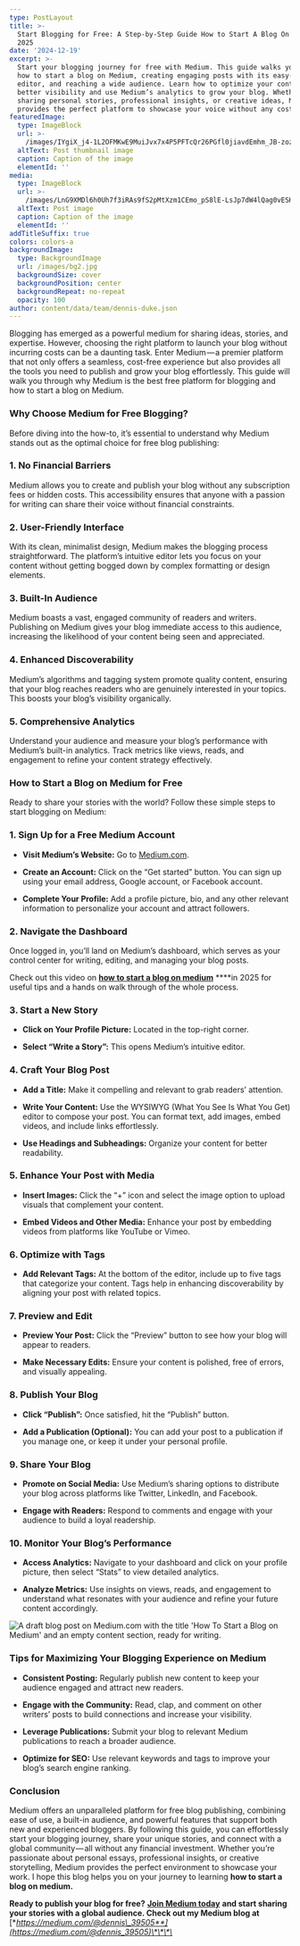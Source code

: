 ```yaml
---
type: PostLayout
title: >-
  Start Blogging for Free: A Step-by-Step Guide How to Start A Blog On Medium In
  2025
date: '2024-12-19'
excerpt: >-
  Start your blogging journey for free with Medium. This guide walks you through
  how to start a blog on Medium, creating engaging posts with its easy-to-use
  editor, and reaching a wide audience. Learn how to optimize your content for
  better visibility and use Medium’s analytics to grow your blog. Whether you're
  sharing personal stories, professional insights, or creative ideas, Medium
  provides the perfect platform to showcase your voice without any cost.
featuredImage:
  type: ImageBlock
  url: >-
    /images/IYgiX_j4-1L2OFMKwE9MuiJvx7x4P5PFTcQr26PGfl0jiavdEmhm_JB-zozXZ9WTnfL9FvIZeUOpHty1kzm24G1asHvAehPdGjqDJ2Um2HYAIPxWHuNca2iHlH8V7UgkzktJJv6VQ9iVSA=s910.jpg
  altText: Post thumbnail image
  caption: Caption of the image
  elementId: ''
media:
  type: ImageBlock
  url: >-
    /images/LnG9XMDl6h0Uh7f3iRAs9fS2pMtXzm1CEmo_pS8lE-LsJp7dW4lQag0vESHmot0S4ZAePUdHZfQ59Q7FuB5HTuIoxAh3872tOaqUyeDJCUwBV5lPPgnlCXu-=s4632.jpg
  altText: Post image
  caption: Caption of the image
  elementId: ''
addTitleSuffix: true
colors: colors-a
backgroundImage:
  type: BackgroundImage
  url: /images/bg2.jpg
  backgroundSize: cover
  backgroundPosition: center
  backgroundRepeat: no-repeat
  opacity: 100
author: content/data/team/dennis-duke.json
---
```

Blogging has emerged as a powerful medium for sharing ideas, stories, and expertise. However, choosing the right platform to launch your blog without incurring costs can be a daunting task. Enter Medium — a premier platform that not only offers a seamless, cost-free experience but also provides all the tools you need to publish and grow your blog effortlessly. This guide will walk you through why Medium is the best free platform for blogging and how to start a blog on Medium.

### Why Choose Medium for Free Blogging?

Before diving into the how-to, it’s essential to understand why Medium stands out as the optimal choice for free blog publishing:

### 1. No Financial Barriers

Medium allows you to create and publish your blog without any subscription fees or hidden costs. This accessibility ensures that anyone with a passion for writing can share their voice without financial constraints.

### 2. User-Friendly Interface

With its clean, minimalist design, Medium makes the blogging process straightforward. The platform’s intuitive editor lets you focus on your content without getting bogged down by complex formatting or design elements.

### 3. Built-In Audience

Medium boasts a vast, engaged community of readers and writers. Publishing on Medium gives your blog immediate access to this audience, increasing the likelihood of your content being seen and appreciated.

### 4. Enhanced Discoverability

Medium’s algorithms and tagging system promote quality content, ensuring that your blog reaches readers who are genuinely interested in your topics. This boosts your blog’s visibility organically.

### 5. Comprehensive Analytics

Understand your audience and measure your blog’s performance with Medium’s built-in analytics. Track metrics like views, reads, and engagement to refine your content strategy effectively.

### How to Start a Blog on Medium for Free

Ready to share your stories with the world? Follow these simple steps to start blogging on Medium:

### 1. Sign Up for a Free Medium Account

*   **Visit Medium’s Website:** Go to [Medium.com](https://medium.com/).

*   **Create an Account:** Click on the “Get started” button. You can sign up using your email address, Google account, or Facebook account.

*   **Complete Your Profile:** Add a profile picture, bio, and any other relevant information to personalize your account and attract followers.

### 2. Navigate the Dashboard

Once logged in, you’ll land on Medium’s dashboard, which serves as your control center for writing, editing, and managing your blog posts.

Check out this video on [**how to start a blog on medium**](https://www.youtube.com/watch?v=rLIWnhrXLxY) ****in 2025 for useful tips and a hands on walk through of the whole process.

### 3. Start a New Story

*   **Click on Your Profile Picture:** Located in the top-right corner.

*   **Select “Write a Story”:** This opens Medium’s intuitive editor.

### 4. Craft Your Blog Post

*   **Add a Title:** Make it compelling and relevant to grab readers’ attention.

*   **Write Your Content:** Use the WYSIWYG (What You See Is What You Get) editor to compose your post. You can format text, add images, embed videos, and include links effortlessly.

*   **Use Headings and Subheadings:** Organize your content for better readability.

### 5. Enhance Your Post with Media

*   **Insert Images:** Click the “+” icon and select the image option to upload visuals that complement your content.

*   **Embed Videos and Other Media:** Enhance your post by embedding videos from platforms like YouTube or Vimeo.

### 6. Optimize with Tags

*   **Add Relevant Tags:** At the bottom of the editor, include up to five tags that categorize your content. Tags help in enhancing discoverability by aligning your post with related topics.

### 7. Preview and Edit

*   **Preview Your Post:** Click the “Preview” button to see how your blog will appear to readers.

*   **Make Necessary Edits:** Ensure your content is polished, free of errors, and visually appealing.

### 8. Publish Your Blog

*   **Click “Publish”:** Once satisfied, hit the “Publish” button.

*   **Add a Publication (Optional):** You can add your post to a publication if you manage one, or keep it under your personal profile.

### 9. Share Your Blog

*   **Promote on Social Media:** Use Medium’s sharing options to distribute your blog across platforms like Twitter, LinkedIn, and Facebook.

*   **Engage with Readers:** Respond to comments and engage with your audience to build a loyal readership.

### 10. Monitor Your Blog’s Performance

*   **Access Analytics:** Navigate to your dashboard and click on your profile picture, then select “Stats” to view detailed analytics.

*   **Analyze Metrics:** Use insights on views, reads, and engagement to understand what resonates with your audience and refine your future content accordingly.

![A draft blog post on Medium.com with the title 'How To Start a Blog on Medium' and an empty content section, ready for writing.](/images/how-to-start-a-blog-on-medium.png)

### Tips for Maximizing Your Blogging Experience on Medium

*   **Consistent Posting:** Regularly publish new content to keep your audience engaged and attract new readers.

*   **Engage with the Community:** Read, clap, and comment on other writers’ posts to build connections and increase your visibility.

*   **Leverage Publications:** Submit your blog to relevant Medium publications to reach a broader audience.

*   **Optimize for SEO:** Use relevant keywords and tags to improve your blog’s search engine ranking.

### Conclusion

Medium offers an unparalleled platform for free blog publishing, combining ease of use, a built-in audience, and powerful features that support both new and experienced bloggers. By following this guide, you can effortlessly start your blogging journey, share your unique stories, and connect with a global community — all without any financial investment. Whether you’re passionate about personal essays, professional insights, or creative storytelling, Medium provides the perfect environment to showcase your work. I hope this blog helps you on your journey to learning **how to start a blog on medium.**

**Ready to publish your blog for free?** [**Join Medium today**](https://medium.com/) **and start sharing your stories with a global audience. Check out my Medium blog at** [**https://medium.com/@dennis\_39505**](https://medium.com/@dennis_39505)\*\*\*\*
